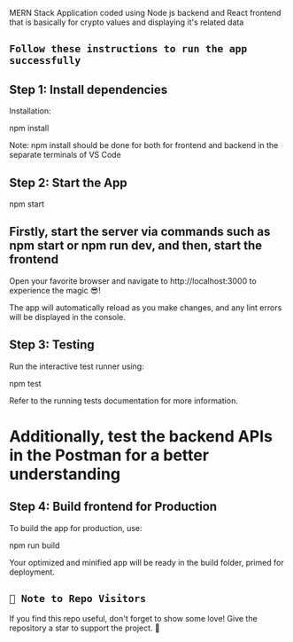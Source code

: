 MERN Stack Application coded using Node js backend and React frontend that is basically for crypto values and displaying it's related data

## `Follow these instructions to run the app successfully`

## Step 1: Install dependencies

Installation:

npm install 

Note: npm install should be done for both for frontend and backend in the separate terminals of VS Code

## Step 2: Start the App

npm start 

## Firstly, start the server via commands such as npm start or npm run dev, and then, start the frontend

Open your favorite browser and navigate to http://localhost:3000 to experience the magic 😎!

The app will automatically reload as you make changes, and any lint errors will be displayed in the console.

## Step 3: Testing

Run the interactive test runner using:

npm test

Refer to the running tests documentation for more information.

# Additionally, test the backend APIs in the Postman for a better understanding

## Step 4: Build frontend for Production

To build the app for production, use:

npm run build

Your optimized and minified app will be ready in the build folder, primed for deployment.

## `🚀 Note to Repo Visitors`
If you find this repo useful, don't forget to show some love! Give the repository a star to support the project. 🌟